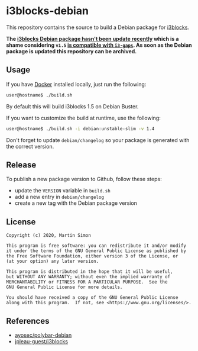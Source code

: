 # i3blocks-debian

This repository contains the source to build a Debian package for [i3blocks](https://github.com/vivien/i3blocks).

**The [i3blocks Debian package hasn't been update recently](https://packages.debian.org/search?keywords=i3blocks)
which is a shame considering `v1.5` [is compatible with `i3-gaps`](https://github.com/Airblader/i3blocks-gaps).
As soon as the Debian package is updated this repository can be archived.**

## Usage

If you have [Docker](https://www.docker.com/) installed locally, just run the following:

```bash
user@hostname$ ./build.sh
```
By default this will build i3blocks 1.5 on Debian Buster.

If you want to customize the build at runtime, use the following:

```bash
user@hostname$ ./build.sh -i debian:unstable-slim -v 1.4
```
Don't forget to update `debian/changelog` so your package is generated with the correct version.

## Release

To publish a new package version to Github, follow these steps:
  * update the `VERSION` variable in `build.sh`
  * add a new entry in `debian/changelog`
  * create a new tag with the Debian package version

## License

```
Copyright (c) 2020, Martin Simon

This program is free software: you can redistribute it and/or modify
it under the terms of the GNU General Public License as published by
the Free Software Foundation, either version 3 of the License, or
(at your option) any later version.

This program is distributed in the hope that it will be useful,
but WITHOUT ANY WARRANTY; without even the implied warranty of
MERCHANTABILITY or FITNESS FOR A PARTICULAR PURPOSE.  See the
GNU General Public License for more details.

You should have received a copy of the GNU General Public License
along with this program.  If not, see <https://www.gnu.org/licenses/>.
```

## References

* [ayosec/polybar-debian](https://github.com/ayosec/polybar-debian)
* [jpleau-guest/i3blocks](https://salsa.debian.org/jpleau-guest/i3blocks)

